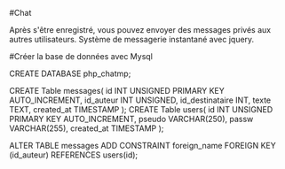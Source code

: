 #Chat

Après s'être enregistré, vous pouvez envoyer des messages privés aux autres utilisateurs. Système de messagerie instantané avec jquery.

#Créer la base de données avec Mysql

CREATE DATABASE php_chatmp;

CREATE Table messages(
    id INT UNSIGNED PRIMARY KEY AUTO_INCREMENT,
    id_auteur INT UNSIGNED,
    id_destinataire INT,
    texte TEXT,
    created_at TIMESTAMP
);
CREATE Table users(
    id INT UNSIGNED PRIMARY KEY AUTO_INCREMENT,
    pseudo VARCHAR(250),
    passw VARCHAR(255),
    created_at TIMESTAMP
);

ALTER TABLE messages ADD CONSTRAINT foreign_name FOREIGN KEY (id_auteur) REFERENCES users(id);